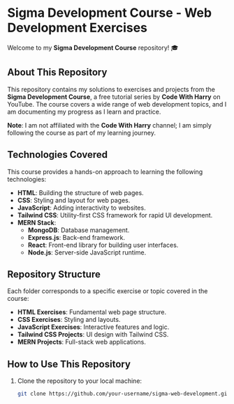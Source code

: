 # Sigma Development Course - Web Development Exercises

Welcome to my **Sigma Development Course** repository! 🎓

## About This Repository

This repository contains my solutions to exercises and projects from the **Sigma Development Course**, a free tutorial series by **Code With Harry** on YouTube. The course covers a wide range of web development topics, and I am documenting my progress as I learn and practice.

**Note**: I am not affiliated with the **Code With Harry** channel; I am simply following the course as part of my learning journey.

## Technologies Covered

This course provides a hands-on approach to learning the following technologies:
- **HTML**: Building the structure of web pages.
- **CSS**: Styling and layout for web pages.
- **JavaScript**: Adding interactivity to websites.
- **Tailwind CSS**: Utility-first CSS framework for rapid UI development.
- **MERN Stack**:
  - **MongoDB**: Database management.
  - **Express.js**: Back-end framework.
  - **React**: Front-end library for building user interfaces.
  - **Node.js**: Server-side JavaScript runtime.

## Repository Structure

Each folder corresponds to a specific exercise or topic covered in the course:
- **HTML Exercises**: Fundamental web page structure.
- **CSS Exercises**: Styling and layouts.
- **JavaScript Exercises**: Interactive features and logic.
- **Tailwind CSS Projects**: UI design with Tailwind CSS.
- **MERN Projects**: Full-stack web applications.

## How to Use This Repository

1. Clone the repository to your local machine:
   ```bash
   git clone https://github.com/your-username/sigma-web-development.git
